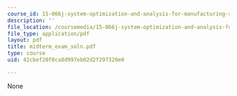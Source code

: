 ```yaml
---
course_id: 15-066j-system-optimization-and-analysis-for-manufacturing-summer-2003
description: ''
file_location: /coursemedia/15-066j-system-optimization-and-analysis-for-manufacturing-summer-2003/42cbef20f0ca8d997eb02d2f297320e0_midterm_exam_soln.pdf
file_type: application/pdf
layout: pdf
title: midterm_exam_soln.pdf
type: course
uid: 42cbef20f0ca8d997eb02d2f297320e0

---
```

None